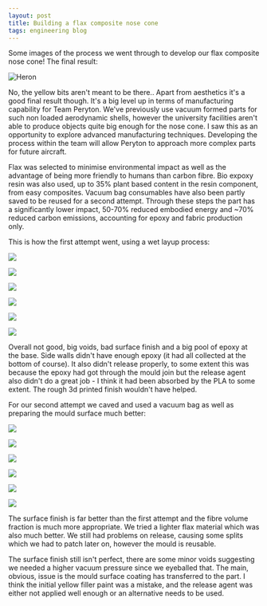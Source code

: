 ```yaml
---
layout: post
title: Building a flax composite nose cone
tags: engineering blog
---
```



Some images of the process we went through to develop our flax composite nose cone! The final result:

![Heron](/assets/flax-composite/heron.jpg)

No, the yellow bits aren't meant to be there.. Apart from aesthetics it's a good final result though. It's a big level up in terms of manufacturing capability for Team Peryton. We've previously use vacuum formed parts for such non loaded aerodynamic shells, however the university facilities aren't able to produce objects quite big enough for the nose cone. I saw this as an opportunity to explore advanced manufacturing techniques. Developing the process within the team will allow Peryton to approach more complex parts for future aircraft. 

Flax was selected to minimise environmental impact as well as the advantage of being more friendly to humans than carbon fibre. Bio expoxy resin was also used, up to 35% plant based content in the resin component, from easy composites. Vacuum bag consumables have also been partly saved to be reused for a second attempt. Through these steps the part has a significantly lower impact, 50-70% reduced embodied energy and ~70% reduced carbon emissions, accounting for epoxy and fabric production only. 

This is how the first attempt went, using a wet layup process:

![](/assets/flax-composite/1_mould.jpg)

![](/assets/flax-composite/1_mould_coated.jpg)

![](/assets/flax-composite/1_flax_process.jpg)

![](/assets/flax-composite/1_removal.jpg)

![](/assets/flax-composite/1_overall.jpg)

![](/assets/flax-composite/1_void.jpg)

Overall not good, big voids, bad surface finish and a big pool of epoxy at the base. Side walls didn't have enough epoxy (it had all collected at the bottom of course). It also didn't release properly, to some extent this was because the epoxy had got through the mould join but the release agent also didn't do a great job - I think it had been absorbed by the PLA to some extent. The rough 3d printed finish wouldn't have helped. 

For our second attempt we caved and used a vacuum bag as well as preparing the mould surface much better:

![](/assets/flax-composite/2_first_layer.jpg)

![](/assets/flax-composite/2_second_layer.jpg)

![](/assets/flax-composite/2_mould_assembled.jpg)

![](/assets/flax-composite/2_vac_start.jpg)

![](/assets/flax-composite/2_vac_end.jpg)

![](/assets/flax-composite/2_overall.jpg)

The surface finish is far better than the first attempt and the fibre volume fraction is much more appropriate. We tried a lighter flax material which was also much better. We still had problems on release, causing some splits which we had to patch later on, however the mould is reusable. 

The surface finish still isn't perfect, there are some minor voids suggesting we needed a higher vacuum pressure since we eyeballed that. The main, obvious, issue is the mould surface coating has transferred to the part. I think the initial yellow filler paint was a mistake, and the release agent was either not applied well enough or an alternative needs to be used. 

